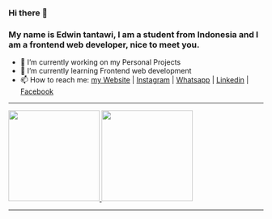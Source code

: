 ### Hi there 👋

### My name is Edwin tantawi, I am a student from Indonesia and I am a frontend web developer, nice to meet you.

- 🔭 I’m currently working on my Personal Projects
- 🌱 I’m currently learning Frontend web development
- 📫 How to reach me: <a href="https://edwintantawi.vercel.app/">my Website</a> | <a href="https://www.instagram.com/wintantawi/">Instagram</a> | <a href="https://wa.me/+6282388386923">Whatsapp</a> | <a href="https://www.linkedin.com/in/edwin-tantawi-909138193/">Linkedin</a> | <a href="https://facebook.com/edwintantawi.5">Facebook</a> 

-----

<a href="https://github.com/josua-stng">
  <img height="180em" src="https://github-readme-stats-eight-theta.vercel.app/api?username=josua-stng&show_icons=true&theme=algolia&include_all_commits=true&count_private=true"/>
  <img height="180em" src="https://github-readme-stats-eight-theta.vercel.app/api/top-langs/?username=josua-stng&layout=compact&langs_count=8&theme=algolia"/>
</a>

-----



